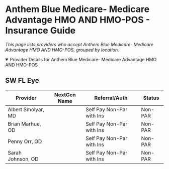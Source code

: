 # Anthem Blue Medicare- Medicare Advantage HMO AND HMO-POS - Insurance Guide

*This page lists providers who accept Anthem Blue Medicare- Medicare Advantage HMO AND HMO-POS, grouped by location.*

<details open><summary>Provider Details for Anthem Blue Medicare- Medicare Advantage HMO AND HMO-POS</summary>

## SW FL Eye

| Provider | NextGen Name | Referral/Auth | Status |
|----------|-------------|--------------|--------|
| Albert Smolyar, MD |  | Self Pay Non-Par with Ins | Non-PAR |
| Brian Marhue, OD |  | Self Pay Non-Par with Ins | Non-PAR |
| Penny Orr, OD |  | Self Pay Non-Par with Ins | Non-PAR |
| Sarah Johnson, OD |  | Self Pay Non-Par with Ins | Non-PAR |

</details>

